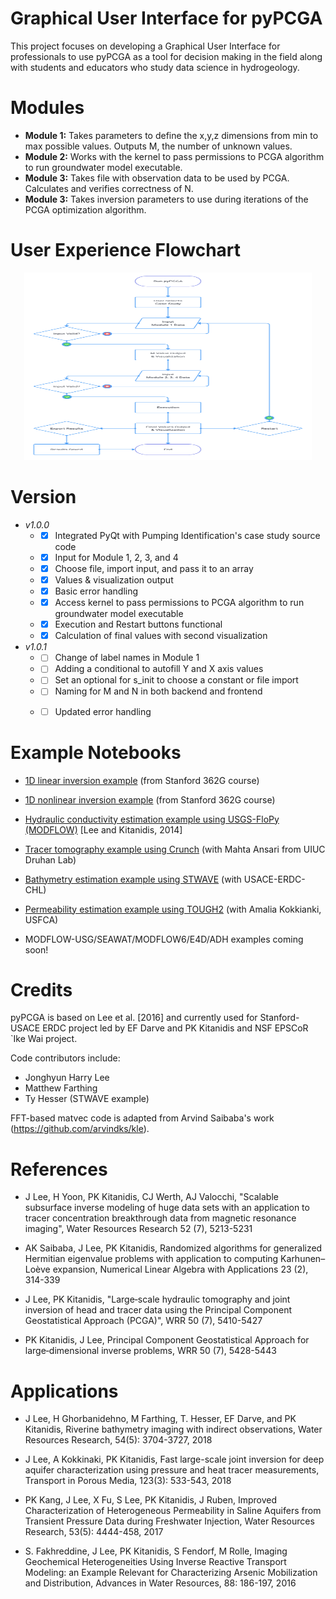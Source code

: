 # Graphical User Interface for pyPCGA

This project focuses on developing a Graphical User Interface for professionals to use pyPCGA as a tool for decision making in the field along with students and educators who study data science in hydrogeology.


# Modules 

* **Module 1:** Takes parameters to define the x,y,z dimensions from min to max possible values. Outputs M, the number of unknown values.
* **Module 2:** Works with the kernel to pass permissions to PCGA algorithm to run groundwater model executable.
* **Module 3:** Takes file with observation data to be used by PCGA. Calculates and verifies correctness of N.
* **Module 3:** Takes inversion parameters to use during iterations of the PCGA optimization algorithm. 

# User Experience Flowchart

<p align="center">
  <img width="460" height="300" src="/info/pyPCGA_Flowchart.png">
</p>

# Version

* _*v1.0.0*_
  * - [x] Integrated PyQt with Pumping Identification's case study source code
  * - [x] Input for Module 1, 2, 3, and 4 
  * - [x] Choose file, import input, and pass it to an array
  * - [x] Values & visualization output
  * - [x] Basic error handling
  * - [x] Access kernel to pass permissions to PCGA algorithm to run groundwater model executable
  * - [x] Execution and Restart buttons functional
  * - [x] Calculation of final values with second visualization

* _*v1.0.1*_
  * - [ ] Change of label names in Module 1
  * - [ ] Adding a conditional to autofill Y and X axis values
  * - [ ] Set an optional for s_init to choose a constant or file import
  * - [ ] Naming for M and N in both backend and frontend
  * - [ ] Updated error handling


# Example Notebooks

* [1D linear inversion example](https://github.com/jonghyunharrylee/pyPCGA/blob/master/examples/pumping_history_identification/linear_inverse_problem_pumping_history_identification.ipynb) (from Stanford 362G course)

* [1D nonlinear inversion example](https://github.com/jonghyunharrylee/pyPCGA/blob/master/examples/pumping_history_identification/nonlinear_inverse_problem_pumping_history_identification.ipynb) (from Stanford 362G course)

* [Hydraulic conductivity estimation example using USGS-FloPy (MODFLOW)](https://github.com/jonghyunharrylee/pyPCGA/blob/master/examples/modflow_flopy/inversion_modflow.ipynb) [Lee and Kitanidis, 2014]

* [Tracer tomography example using Crunch](https://github.com/jonghyunharrylee/pyPCGA/blob/master/examples/tracer_tomography_ade_crunch/inversion_example_advection_diffusion_crunchtope.ipynb) (with Mahta Ansari from UIUC Druhan Lab)

* [Bathymetry estimation example using STWAVE](https://github.com/jonghyunharrylee/pyPCGA/blob/master/examples/stwave_duck/inversion_stwave.ipynb) (with USACE-ERDC-CHL)

* [Permeability estimation example using TOUGH2](https://github.com/jonghyunharrylee/pyPCGA/blob/master/examples/tough_heat/joint_inversion_example_tough.ipynb) (with Amalia Kokkianki, USFCA)

* MODFLOW-USG/SEAWAT/MODFLOW6/E4D/ADH examples coming soon! 

# Credits

pyPCGA is based on Lee et al. [2016] and currently used for Stanford-USACE ERDC project led by EF Darve and PK Kitanidis and NSF EPSCoR `Ike Wai project. 

Code contributors include:

* Jonghyun Harry Lee 
* Matthew Farthing
* Ty Hesser (STWAVE example)

FFT-based matvec code is adapted from Arvind Saibaba's work (https://github.com/arvindks/kle). 

# References

- J Lee, H Yoon, PK Kitanidis, CJ Werth, AJ Valocchi, "Scalable subsurface inverse modeling of huge data sets with an application to tracer concentration breakthrough data from magnetic resonance imaging", Water Resources Research 52 (7), 5213-5231

- AK Saibaba, J Lee, PK Kitanidis, Randomized algorithms for generalized Hermitian eigenvalue problems with application to computing Karhunen–Loève expansion, Numerical Linear Algebra with Applications 23 (2), 314-339

- J Lee, PK Kitanidis, "Large‐scale hydraulic tomography and joint inversion of head and tracer data using the Principal Component Geostatistical Approach (PCGA)", WRR 50 (7), 5410-5427

- PK Kitanidis, J Lee, Principal Component Geostatistical Approach for large‐dimensional inverse problems, WRR 50 (7), 5428-5443

# Applications

- J Lee, H Ghorbanidehno, M Farthing, T. Hesser, EF Darve, and PK Kitanidis, Riverine bathymetry imaging with indirect observations, Water Resources Research, 54(5): 3704-3727, 2018

- J Lee, A Kokkinaki, PK Kitanidis, Fast large-scale joint inversion for deep aquifer characterization using pressure and heat tracer measurements, Transport in Porous Media, 123(3): 533-543, 2018

- PK Kang, J Lee, X Fu, S Lee, PK Kitanidis, J Ruben, Improved Characterization of Heterogeneous Permeability in Saline Aquifers from Transient Pressure Data during Freshwater Injection, Water Resources Research, 53(5): 4444-458, 2017

- S. Fakhreddine, J Lee, PK Kitanidis, S Fendorf, M Rolle, Imaging Geochemical Heterogeneities Using Inverse Reactive Transport Modeling: an Example Relevant for Characterizing Arsenic Mobilization and Distribution, Advances in Water Resources, 88: 186-197, 2016
